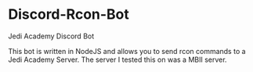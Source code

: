 # Discord-Rcon-Bot
Jedi Academy Discord Bot

This bot is written in NodeJS and allows you to send rcon commands to a Jedi Academy Server. The server I tested this on was a MBII server.
